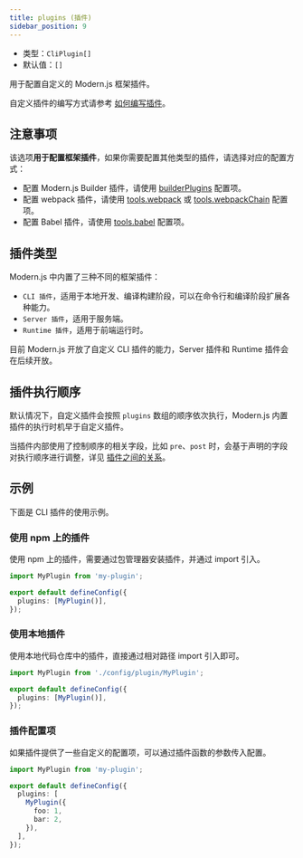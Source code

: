 ```yaml
---
title: plugins (插件)
sidebar_position: 9
---
```


- 类型：`CliPlugin[]`
- 默认值：`[]`

用于配置自定义的 Modern.js 框架插件。

自定义插件的编写方式请参考 [如何编写插件](/docs/guides/topic-detail/framework-plugin/implement)。

## 注意事项

该选项**用于配置框架插件**，如果你需要配置其他类型的插件，请选择对应的配置方式：

- 配置 Modern.js Builder 插件，请使用 [builderPlugins](docs/configure/app/builder-plugins) 配置项。
- 配置 webpack 插件，请使用 [tools.webpack](/docs/configure/app/tools/webpack) 或 [tools.webpackChain](/docs/configure/app/tools/webpack-chain) 配置项。
- 配置 Babel 插件，请使用 [tools.babel](/docs/configure/app/tools/babel) 配置项。

## 插件类型

Modern.js 中内置了三种不同的框架插件：

- `CLI 插件`，适用于本地开发、编译构建阶段，可以在命令行和编译阶段扩展各种能力。
- `Server 插件`，适用于服务端。
- `Runtime 插件`，适用于前端运行时。

目前 Modern.js 开放了自定义 CLI 插件的能力，Server 插件和 Runtime 插件会在后续开放。

## 插件执行顺序

默认情况下，自定义插件会按照 `plugins` 数组的顺序依次执行，Modern.js 内置插件的执行时机早于自定义插件。

当插件内部使用了控制顺序的相关字段，比如 `pre`、`post` 时，会基于声明的字段对执行顺序进行调整，详见 [插件之间的关系](/docs/guides/topic-detail/framework-plugin/relationship)。

## 示例

下面是 CLI 插件的使用示例。

### 使用 npm 上的插件

使用 npm 上的插件，需要通过包管理器安装插件，并通过 import 引入。

```ts title="modern.config.ts"
import MyPlugin from 'my-plugin';

export default defineConfig({
  plugins: [MyPlugin()],
});
```

### 使用本地插件

使用本地代码仓库中的插件，直接通过相对路径 import 引入即可。

```ts title="modern.config.ts"
import MyPlugin from './config/plugin/MyPlugin';

export default defineConfig({
  plugins: [MyPlugin()],
});
```

### 插件配置项

如果插件提供了一些自定义的配置项，可以通过插件函数的参数传入配置。

```ts title="modern.config.ts"
import MyPlugin from 'my-plugin';

export default defineConfig({
  plugins: [
    MyPlugin({
      foo: 1,
      bar: 2,
    }),
  ],
});
```
